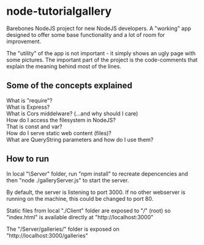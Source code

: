 # node-tutorialgallery
Barebones NodeJS project for new NodeJS developers. A "working" app designed to offer some base functionality and a lot of room for improvement.

The "utility" of the app is not important - it simply shows an ugly page with some pictures. The important part of the project is the code-comments that explain the meaning behind most of the lines.

## Some of the concepts explained
What is "require"?  
What is Express?  
What is Cors middelware? (...and why should I care)    
How do I access the filesystem in NodeJS?  
That is const and var?  
How do I serve static web content (files)?  
What are QueryString parameters and how do I use them?   



## How to run
In local "\Server" folder, run "npm install" to recreate depencencies and then "node ./galleryServer.js" to start the server.

By default, the server is listening to port 3000. If no other webserver is running on the machine, this could be changed to port 80.

Static files from local "./Client" folder are exposed to "/" (root) so "index.html" is available directly at "http://localhost:3000"

The "/Server/galleries/" folder is exposed on "http://localhost:3000/galleries"

